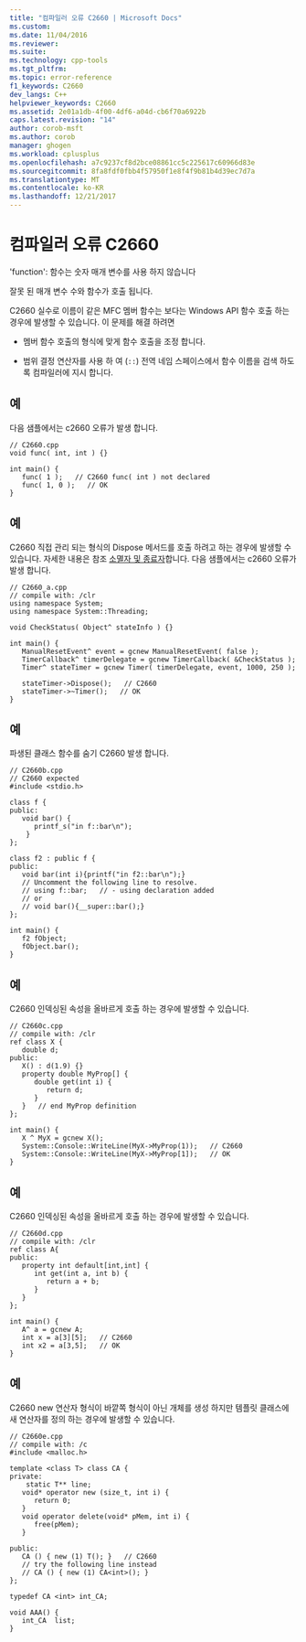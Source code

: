 ```yaml
---
title: "컴파일러 오류 C2660 | Microsoft Docs"
ms.custom: 
ms.date: 11/04/2016
ms.reviewer: 
ms.suite: 
ms.technology: cpp-tools
ms.tgt_pltfrm: 
ms.topic: error-reference
f1_keywords: C2660
dev_langs: C++
helpviewer_keywords: C2660
ms.assetid: 2e01a1db-4f00-4df6-a04d-cb6f70a6922b
caps.latest.revision: "14"
author: corob-msft
ms.author: corob
manager: ghogen
ms.workload: cplusplus
ms.openlocfilehash: a7c9237cf8d2bce08861cc5c225617c60966d83e
ms.sourcegitcommit: 8fa8fdf0fbb4f57950f1e8f4f9b81b4d39ec7d7a
ms.translationtype: MT
ms.contentlocale: ko-KR
ms.lasthandoff: 12/21/2017
---
```

# <a name="compiler-error-c2660"></a>컴파일러 오류 C2660
'function': 함수는 숫자 매개 변수를 사용 하지 않습니다  
  
 잘못 된 매개 변수 수와 함수가 호출 됩니다.  
  
 C2660 실수로 이름이 같은 MFC 멤버 함수는 보다는 Windows API 함수 호출 하는 경우에 발생할 수 있습니다. 이 문제를 해결 하려면  
  
-   멤버 함수 호출의 형식에 맞게 함수 호출을 조정 합니다.  
  
-   범위 결정 연산자를 사용 하 여 (`::`) 전역 네임 스페이스에서 함수 이름을 검색 하도록 컴파일러에 지시 합니다.  
  
## <a name="example"></a>예  
 다음 샘플에서는 c2660 오류가 발생 합니다.  
  
```  
// C2660.cpp  
void func( int, int ) {}  
  
int main() {  
   func( 1 );   // C2660 func( int ) not declared  
   func( 1, 0 );   // OK  
}  
```  
  
## <a name="example"></a>예  
 C2660 직접 관리 되는 형식의 Dispose 메서드를 호출 하려고 하는 경우에 발생할 수 있습니다. 자세한 내용은 참조 [소멸자 및 종료자](../../dotnet/how-to-define-and-consume-classes-and-structs-cpp-cli.md#BKMK_Destructors_and_finalizers)합니다. 다음 샘플에서는 c2660 오류가 발생 합니다.  
  
```  
// C2660_a.cpp  
// compile with: /clr  
using namespace System;  
using namespace System::Threading;  
  
void CheckStatus( Object^ stateInfo ) {}  
  
int main() {  
   ManualResetEvent^ event = gcnew ManualResetEvent( false );     
   TimerCallback^ timerDelegate = gcnew TimerCallback( &CheckStatus );  
   Timer^ stateTimer = gcnew Timer( timerDelegate, event, 1000, 250 );  
  
   stateTimer->Dispose();   // C2660  
   stateTimer->~Timer();   // OK  
}  
```  
  
## <a name="example"></a>예  
 파생된 클래스 함수를 숨기 C2660 발생 합니다.  
  
```  
// C2660b.cpp  
// C2660 expected  
#include <stdio.h>  
  
class f {  
public:  
   void bar() {  
      printf_s("in f::bar\n");  
    }  
};  
  
class f2 : public f {  
public:  
   void bar(int i){printf("in f2::bar\n");}  
   // Uncomment the following line to resolve.  
   // using f::bar;   // - using declaration added  
   // or  
   // void bar(){__super::bar();}  
};  
  
int main() {  
   f2 fObject;  
   fObject.bar();  
}  
```  
  
## <a name="example"></a>예  
 C2660 인덱싱된 속성을 올바르게 호출 하는 경우에 발생할 수 있습니다.  
  
```  
// C2660c.cpp  
// compile with: /clr  
ref class X {  
   double d;  
public:  
   X() : d(1.9) {}  
   property double MyProp[] {  
      double get(int i) {  
         return d;  
      }  
   }   // end MyProp definition  
};  
  
int main() {  
   X ^ MyX = gcnew X();  
   System::Console::WriteLine(MyX->MyProp(1));   // C2660  
   System::Console::WriteLine(MyX->MyProp[1]);   // OK  
}  
```  
  
## <a name="example"></a>예  
 C2660 인덱싱된 속성을 올바르게 호출 하는 경우에 발생할 수 있습니다.  
  
```  
// C2660d.cpp  
// compile with: /clr  
ref class A{  
public:  
   property int default[int,int] {  
      int get(int a, int b) {  
         return a + b;  
      }  
   }  
};  
  
int main() {  
   A^ a = gcnew A;  
   int x = a[3][5];   // C2660  
   int x2 = a[3,5];   // OK  
}  
```  
  
## <a name="example"></a>예  
 C2660 new 연산자 형식이 바깥쪽 형식이 아닌 개체를 생성 하지만 템플릿 클래스에 새 연산자를 정의 하는 경우에 발생할 수 있습니다.  
  
```  
// C2660e.cpp  
// compile with: /c  
#include <malloc.h>  
  
template <class T> class CA {  
private:  
    static T** line;  
   void* operator new (size_t, int i) {   
      return 0;  
   }  
   void operator delete(void* pMem, int i) {  
      free(pMem);  
   }  
  
public:  
   CA () { new (1) T(); }   // C2660  
   // try the following line instead  
   // CA () { new (1) CA<int>(); }  
};  
  
typedef CA <int> int_CA;  
  
void AAA() {  
   int_CA  list;  
}  
```
